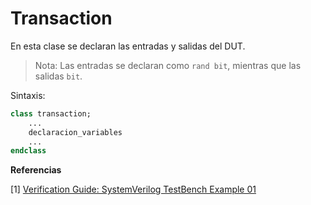 # Transaction

En esta clase se declaran las entradas y salidas del DUT.

> Nota: Las entradas se declaran como `rand bit`, mientras que las salidas `bit`.

Sintaxis:

```systemverilog
class transaction;
    ...
    declaracion_variables
    ...
endclass
```



**Referencias**

[1] [Verification Guide: SystemVerilog TestBench Example 01](https://verificationguide.com/systemverilog-examples/systemverilog-testbench-example-01/#Transaction_Class)
